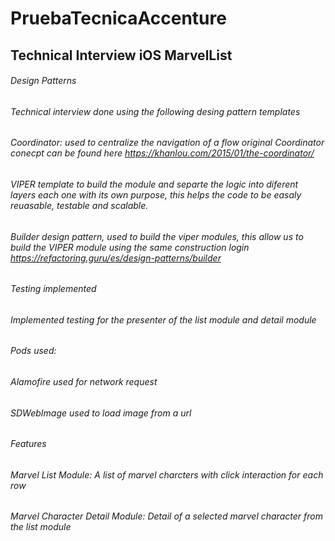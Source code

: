 # PruebaTecnicaAccenture
## Technical Interview iOS MarvelList
###### Design Patterns
###### Technical interview done using the following desing pattern templates
###### Coordinator: used to centralize the navigation of a flow original Coordinator conecpt can be found here https://khanlou.com/2015/01/the-coordinator/
###### VIPER template to build the module and separte the logic into diferent layers each one with its own purpose, this helps the code to be easaly reuasable, testable and scalable. 
###### Builder design pattern, used to build the viper modules, this allow us to build the VIPER module using the same construction login https://refactoring.guru/es/design-patterns/builder

###### Testing implemented
###### Implemented testing for the presenter of the list module and detail module


###### Pods used: 
###### Alamofire used for network request
###### SDWebImage used to load image from a url


###### Features
###### Marvel List Module: A list of marvel charcters with click interaction for each row
###### Marvel Character Detail Module: Detail of a selected marvel character from the list  module


